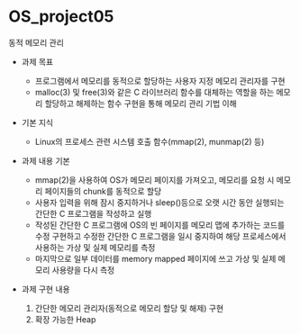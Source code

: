 # OS_project05
동적 메모리 관리

* 과제 목표
  - 프로그램에서 메모리를 동적으로 할당하는 사용자 지정 메모리 관리자를 구현
  - malloc(3) 및 free(3)와 같은 C 라이브러리 함수를 대체하는 역할을 하는 메모리 할당하고 해제하는 함수 구현을 통해 메모리 관리 기법 이해

* 기본 지식
  - Linux의 프로세스 관련 시스템 호출 함수(mmap(2), munmap(2) 등)

* 과제 내용 기본
  - mmap(2)을 사용하여 OS가 메모리 페이지를 가져오고, 메모리를 요청 시 메모리 페이지들의 chunk를 동적으로 할당
  - 사용자 입력을 위해 잠시 중지하거나 sleep()등으로 오랫 시간 동안 실행되는 간단한 C 프로그램을 작성하고 실행
  - 작성된 간단한 C 프로그램에 OS의 빈 페이지를 메모리 맵에 추가하는 코드를 수정 구현하고 수정한 간단한 C 프로그램을 일시 중지하여 해당 프로세스에서 사용하는 가상 및 실제 메모리를 측정
  - 마지막으로 일부 데이터를 memory mapped 페이지에 쓰고 가상 및 실제 메모리 사용량을 다시 측정

* 과제 구현 내용
  1. 간단한 메모리 관리자(동적으로 메모리 할당 및 해제) 구현
  2. 확장 가능한 Heap
